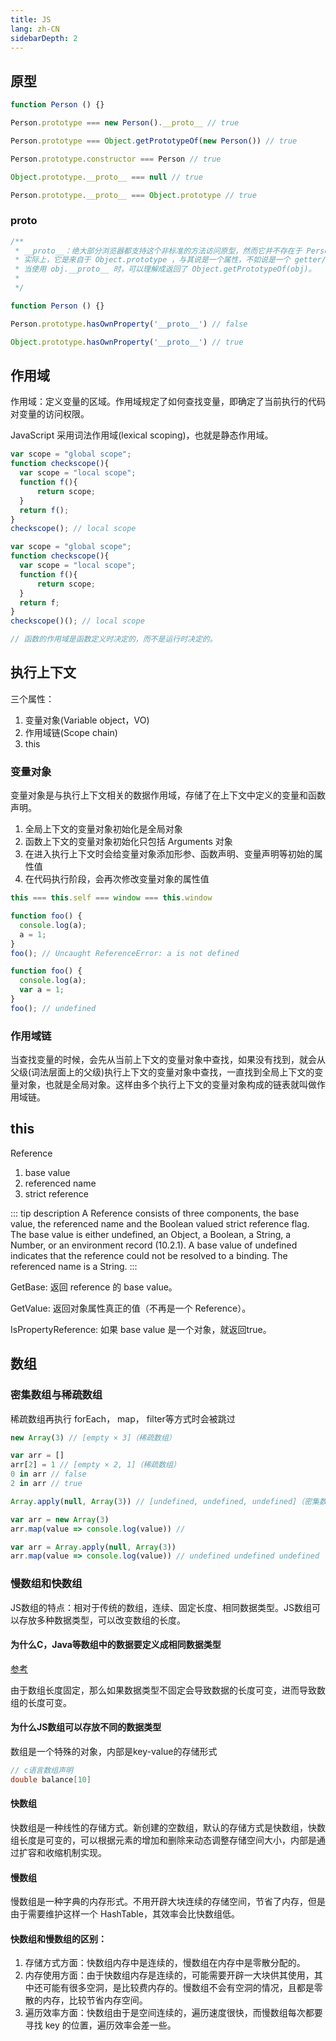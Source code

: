 ```yaml
---
title: JS
lang: zh-CN
sidebarDepth: 2
---
```


## 原型

```js
function Person () {}

Person.prototype === new Person().__proto__ // true

Person.prototype === Object.getPrototypeOf(new Person()) // true

Person.prototype.constructor === Person // true

Object.prototype.__proto__ === null // true

Person.prototype.__proto__ === Object.prototype // true
```

### __proto__

```js
/**
 * __proto__：绝大部分浏览器都支持这个非标准的方法访问原型，然而它并不存在于 Person.prototype 中，
 * 实际上，它是来自于 Object.prototype ，与其说是一个属性，不如说是一个 getter/setter，
 * 当使用 obj.__proto__ 时，可以理解成返回了 Object.getPrototypeOf(obj)。
 * 
 */

function Person () {}

Person.prototype.hasOwnProperty('__proto__') // false

Object.prototype.hasOwnProperty('__proto__') // true
```

## 作用域

作用域：定义变量的区域。作用域规定了如何查找变量，即确定了当前执行的代码对变量的访问权限。

JavaScript 采用词法作用域(lexical scoping)，也就是静态作用域。

```js
var scope = "global scope";
function checkscope(){
  var scope = "local scope";
  function f(){
      return scope;
  }
  return f();
}
checkscope(); // local scope

var scope = "global scope";
function checkscope(){
  var scope = "local scope";
  function f(){
      return scope;
  }
  return f;
}
checkscope()(); // local scope

// 函数的作用域是函数定义时决定的，而不是运行时决定的。
```

## 执行上下文

三个属性：
1. 变量对象(Variable object，VO)
2. 作用域链(Scope chain)
3. this

### 变量对象

变量对象是与执行上下文相关的数据作用域，存储了在上下文中定义的变量和函数声明。

1. 全局上下文的变量对象初始化是全局对象
2. 函数上下文的变量对象初始化只包括 Arguments 对象
3. 在进入执行上下文时会给变量对象添加形参、函数声明、变量声明等初始的属性值
4. 在代码执行阶段，会再次修改变量对象的属性值

```js
this === this.self === window === this.window

function foo() {
  console.log(a);
  a = 1;
}
foo(); // Uncaught ReferenceError: a is not defined

function foo() {
  console.log(a);
  var a = 1;
}
foo(); // undefined
```

### 作用域链

当查找变量的时候，会先从当前上下文的变量对象中查找，如果没有找到，就会从父级(词法层面上的父级)执行上下文的变量对象中查找，一直找到全局上下文的变量对象，也就是全局对象。这样由多个执行上下文的变量对象构成的链表就叫做作用域链。

## this

Reference

1. base value
2. referenced name
3. strict reference

::: tip description
 A Reference consists of three components, the base value, the referenced name and the Boolean valued strict reference flag. The base value is either undefined, an Object, a Boolean, a String, a Number, or an environment record (10.2.1). A base value of undefined indicates that the reference could not be resolved to a binding. The referenced name is a String.
:::

GetBase: 返回 reference 的 base value。

GetValue: 返回对象属性真正的值（不再是一个 Reference）。

IsPropertyReference: 如果 base value 是一个对象，就返回true。

## 数组

### 密集数组与稀疏数组

稀疏数组再执行 forEach， map， filter等方式时会被跳过

```js
new Array(3) // [empty × 3]（稀疏数组）

var arr = []
arr[2] = 1 // [empty × 2, 1]（稀疏数组）
0 in arr // false
2 in arr // true

Array.apply(null, Array(3)) // [undefined, undefined, undefined]（密集数组）

var arr = new Array(3)
arr.map(value => console.log(value)) // 

var arr = Array.apply(null, Array(3))
arr.map(value => console.log(value)) // undefined undefined undefined
```

### 慢数组和快数组

JS数组的特点：相对于传统的数组，连续、固定长度、相同数据类型。JS数组可以存放多种数据类型，可以改变数组的长度。

#### 为什么C，Java等数组中的数据要定义成相同数据类型

[参考](https://www.cnblogs.com/vivotech/p/12029196.html)

由于数组长度固定，那么如果数据类型不固定会导致数据的长度可变，进而导致数组的长度可变。

#### 为什么JS数组可以存放不同的数据类型

数组是一个特殊的对象，内部是key-value的存储形式

```c
// c语言数组声明
double balance[10]
```

#### 快数组

快数组是一种线性的存储方式。新创建的空数组，默认的存储方式是快数组，快数组长度是可变的，可以根据元素的增加和删除来动态调整存储空间大小，内部是通过扩容和收缩机制实现。

#### 慢数组

慢数组是一种字典的内存形式。不用开辟大块连续的存储空间，节省了内存，但是由于需要维护这样一个 HashTable，其效率会比快数组低。

#### 快数组和慢数组的区别：

1. 存储方式方面：快数组内存中是连续的，慢数组在内存中是零散分配的。
2. 内存使用方面：由于快数组内存是连续的，可能需要开辟一大块供其使用，其中还可能有很多空洞，是比较费内存的。慢数组不会有空洞的情况，且都是零散的内存，比较节省内存空间。
3. 遍历效率方面：快数组由于是空间连续的，遍历速度很快，而慢数组每次都要寻找 key 的位置，遍历效率会差一些。

